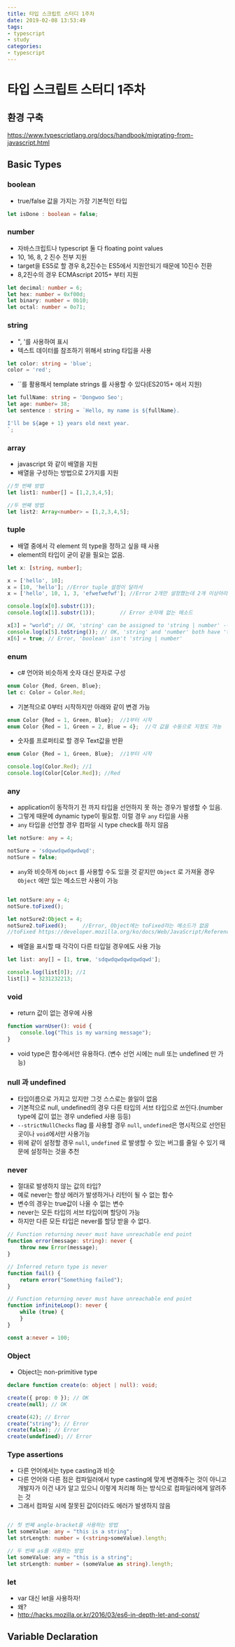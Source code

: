 ```yaml
---
title: 타입 스크립트 스터디 1주차
date: 2019-02-08 13:53:49
tags:
- typescript
- study
categories:
- typescript
---
```


# 타입 스크립트 스터디 1주차

## 환경 구축

https://www.typescriptlang.org/docs/handbook/migrating-from-javascript.html 

## Basic Types

### boolean

* true/false 값을 가지는 가장 기본적인 타입

```typescript
let isDone : boolean = false;
```

### number

* 자바스크립트나 typescript 둘 다 floating point values
* 10, 16, 8, 2 진수 전부 지원
* target을 ES5로 할 경우 8,2진수는 ES5에서 지원안되기 때문에 10진수 전환
* 8,2진수의 경우 ECMAscript 2015+ 부터 지원

```typescript
let decimal: number = 6;
let hex: number = 0xf00d;
let binary: number = 0b10;
let octal: number = 0o71;
```

### string

* ", '를 사용하여 표시
* 텍스트 데이터를 참조하기 위해서 string 타입을 사용

```typescript
let color: string = 'blue';
color = 'red';
```

* ``를 활용해서 template strings 를 사용할 수 있다(ES2015+ 에서 지원)

```typescript
let fullName: string = 'Dongwoo Seo';
let age: number= 38;
let sentence : string = `Hello, my name is ${fullName}.

I'll be ${age + 1} years old next year.
`;
```

### array

* javascript 와 같이 배열을 지원
* 배열을 구성하는 방법으로 2가지를 지원

```typescript
//첫 번째 방법
let list1: number[] = [1,2,3,4,5];

//두 번째 방법
let list2: Array<number> = [1,2,3,4,5];
```

### tuple

* 배열 중에서 각 element 의 type을 정하고 싶을 때 사용
* element의 타입이 굳이 같을 필요는 없음.

```typescript
let x: [string, number];

x = ['hello', 10];
x = [10, 'hello']; //Error tuple 설정이 달라서
x = ['hello', 10, 1, 3, 'efwefwefwf']; //Error 2개만 설정했는데 2개 이상아리서 에러

console.log(x[0].substr(1));
console.log(x[1].substr(1));        // Error 숫자에 없는 메소드

x[3] = "world"; // OK, 'string' can be assigned to 'string | number' --> 실제로는 에러?
console.log(x[5].toString()); // OK, 'string' and 'number' both have 'toString' --> 실제로는 에러?
x[6] = true; // Error, 'boolean' isn't 'string | number' 

```

### enum

* c# 언어와 비슷하게 숫자 대신 문자로 구성

```typescript
enum Color {Red, Green, Blue};
let c: Color = Color.Red;
```

* 기본적으로 0부터 시작하지만 아래와 같이 변경 가능

```typescript
enum Color {Red = 1, Green, Blue};  //1부터 시작
enum Color {Red = 1, Green = 2, Blue = 4};  //각 값을 수동으로 지정도 가능
```

* 숫자를 프로퍼티로 할 경우 Text값을 반환

```typescript
enum Color {Red = 1, Green, Blue};  //1부터 시작

console.log(Color.Red); //1
console.log(Color[Color.Red]); //Red
```

### any

* application이 동작하기 전 까지 타입을 선언하지 못 하는 경우가 발생할 수 있음.
* 그렇게 때문에 dynamic type이 필요함. 이럴 경우 `any` 타입을 사용
* `any` 타입을 선언할 경우 컴파일 시 type check를 하지 않음

```typescript
let notSure: any = 4;

notSure = 'sdqwwdqwdqwdwqd';
notSure = false;

```

* `any`와 비슷하게 `Object` 를 사용할 수도 있을 것 같지만 `Object` 로 가져올 경우 `Object` 에만 있는 메소드만 사용이 가능

```typescript

let notSure:any = 4;
notSure.toFixed();      

let notSure2:Object = 4;
notSure2.toFixed();     //Error, Object에는 toFixed라는 메소드가 없음
//toFixed https://developer.mozilla.org/ko/docs/Web/JavaScript/Reference/Global_Objects/Number/toFixed
```
* 배열을 표시할 때 각각이 다른 타입일 경우에도 사용 가능

```typescript
let list: any[] = [1, true, 'sdqwdqwdqwdqwdqwd'];

console.log(list[0]); //1
list[1] = 3231232213;
```

### void

* return 값이 없는 경우에 사용

```typescript
function warnUser(): void {
    console.log("This is my warning message");
}
```

* void type은 함수에서만 유용하다. (변수 선언 시에는 null 또는 undefined 만 가능)

### null 과 undefined

* 타입이름으로 가지고 있지만 그것 스스로는 쓸일이 없음
* 기본적으로 null, undefined의 경우 다른 타입의 서브 타입으로 쓰인다.(number type에 값이 없는 경우 undefied 사용 등등)
* `--strictNullChecks` flag 를 사용할 경우 `null`, `undefined`은 명시적으로 선언된 곳이나 `void`에서만 사용가능
* 위에 같이 설정할 경우 `null`, `undefined` 로 발생할 수 있는 버그를 줄일 수 있기 때문에 설정하는 것을 추천

### never

* 절대로 발생하지 않는 값의 타입?
* 예로 never는 항상 에러가 발생하거나 리턴이 될 수 없는 함수
* 변수의 경우는 true값이 나올 수 없는 변수
* never는 모든 타입의 서브 타입이며 할당이 가능
* 하지만 다른 모든 타입은 never를 할당 받을 수 없다.

```typescript
// Function returning never must have unreachable end point
function error(message: string): never {
    throw new Error(message);
}

// Inferred return type is never
function fail() {
    return error("Something failed");
}

// Function returning never must have unreachable end point
function infiniteLoop(): never {
    while (true) {
    }
}

const a:never = 100;
```

### Object

* Object는 non-primitive type

```typescript
declare function create(o: object | null): void;

create({ prop: 0 }); // OK
create(null); // OK

create(42); // Error
create("string"); // Error
create(false); // Error
create(undefined); // Error
```

### Type assertions

* 다른 언어에서는 type casting과 비슷
* 다른 언어와 다른 점은 컴파일러에서 type casting에 맞게 변경해주는 것이 아니고 개발자가 이건 내가 알고 있으니 이렇게 처리해 하는 방식으로 컴파일러에게 알려주는 것
* 그래서 컴파일 시에 잘못된 값이더라도 에러가 발생하지 않음

```typescript

// 첫 번째 angle-bracket을 사용하는 방법
let someValue: any = "this is a string";
let strLength: number = (<string>someValue).length;

// 두 번째 as를 사용하는 방법
let someValue: any = "this is a string";
let strLength: number = (someValue as string).length;
```

### let

* var 대신 let을 사용하자!
* 왜?
* http://hacks.mozilla.or.kr/2016/03/es6-in-depth-let-and-const/




## Variable Declaration
